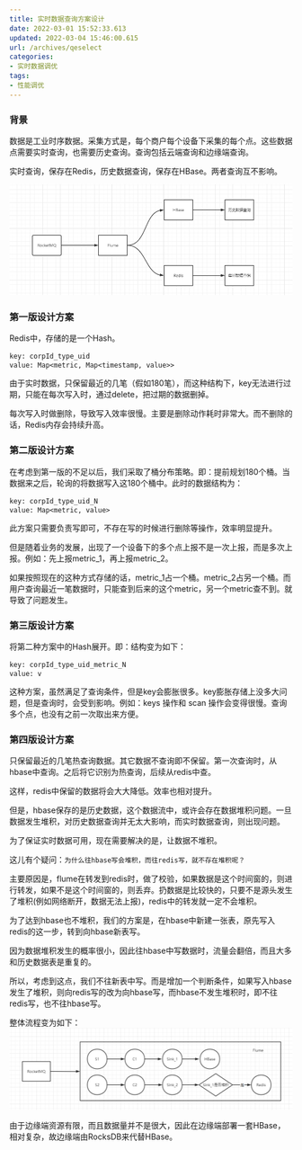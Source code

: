 ```yaml
---
title: 实时数据查询方案设计
date: 2022-03-01 15:52:33.613
updated: 2022-03-04 15:46:00.615
url: /archives/qeselect
categories: 
- 实时数据调优
tags: 
- 性能调优
---
```


### 背景

<!--more-->

数据是工业时序数据。采集方式是，每个商户每个设备下采集的每个点。这些数据点需要实时查询，也需要历史查询。查询包括云端查询和边缘端查询。

实时查询，保存在Redis，历史数据查询，保存在HBase。两者查询互不影响。

![image20220301153117628.png](../images/image-20220301153117628-566a0cd8a8ff4b60b36a25f128eee222.png)

### 第一版设计方案

Redis中，存储的是一个Hash。

```
key: corpId_type_uid
value: Map<metric, Map<timestamp, value>>
```

由于实时数据，只保留最近的几笔（假如180笔），而这种结构下，key无法进行过期，只能在每次写入时，通过delete，把过期的数据删掉。

每次写入时做删除，导致写入效率很慢。主要是删除动作耗时非常大。而不删除的话，Redis内存会持续升高。



### 第二版设计方案

在考虑到第一版的不足以后，我们采取了桶分布策略。即：提前规划180个桶。当数据来之后，轮询的将数据写入这180个桶中。此时的数据结构为：

```
key: corpId_type_uid_N
value: Map<metric, value>
```

此方案只需要负责写即可，不存在写的时候进行删除等操作，效率明显提升。

但是随着业务的发展，出现了一个设备下的多个点上报不是一次上报，而是多次上报。例如：先上报metric_1，再上报metric_2。

如果按照现在的这种方式存储的话，metric_1占一个桶。metric_2占另一个桶。而用户查询最近一笔数据时，只能查到后来的这个metric，另一个metric查不到。就导致了问题发生。



### 第三版设计方案

将第二种方案中的Hash展开。即：结构变为如下：

```
key: corpId_type_uid_metric_N
value: v
```

这种方案，虽然满足了查询条件，但是key会膨胀很多。key膨胀存储上没多大问题，但是查询时，会受到影响。例如：keys 操作和 scan 操作会变得很慢。查询多个点，也没有之前一次取出来方便。



### 第四版设计方案

只保留最近的几笔热查询数据。其它数据不查询即不保留。第一次查询时，从hbase中查询。之后将它识别为热查询，后续从redis中查。

这样，redis中保留的数据将会大大降低。效率也相对提升。

但是，hbase保存的是历史数据，这个数据流中，或许会存在数据堆积问题。一旦数据发生堆积，对历史数据查询并无太大影响，而实时数据查询，则出现问题。

为了保证实时数据可用，现在需要解决的是，让数据不堆积。

这儿有个疑问：`为什么往hbase写会堆积，而往redis写，就不存在堆积呢？`

主要原因是，flume在转发到redis时，做了校验，如果数据是这个时间窗的，则进行转发，如果不是这个时间窗的，则丢弃。扔数据是比较快的，只要不是源头发生了堆积(例如网络断开，数据无法上报)，redis中的转发就一定不会堆积。

为了达到hbase也不堆积，我们的方案是，在hbase中新建一张表，原先写入redis的这一步，转到向hbase新表写。

因为数据堆积发生的概率很小，因此往hbase中写数据时，流量会翻倍，而且大多和历史数据表是重复的。

所以，考虑到这点，我们不往新表中写。而是增加一个判断条件，如果写入hbase发生了堆积，则向redis写的改为向hbase写，而hbase不发生堆积时，即不往redis写，也不往hbase写。

整体流程变为如下：
![数据流向图](../images/%E5%BE%AE%E4%BF%A1%E6%88%AA%E5%9B%BE_20220301161024-2fc84e90b53b42f2a4ce302be0326691.png)

由于边缘端资源有限，而且数据量并不是很大，因此在边缘端部署一套HBase，相对复杂，故边缘端由RocksDB来代替HBase。